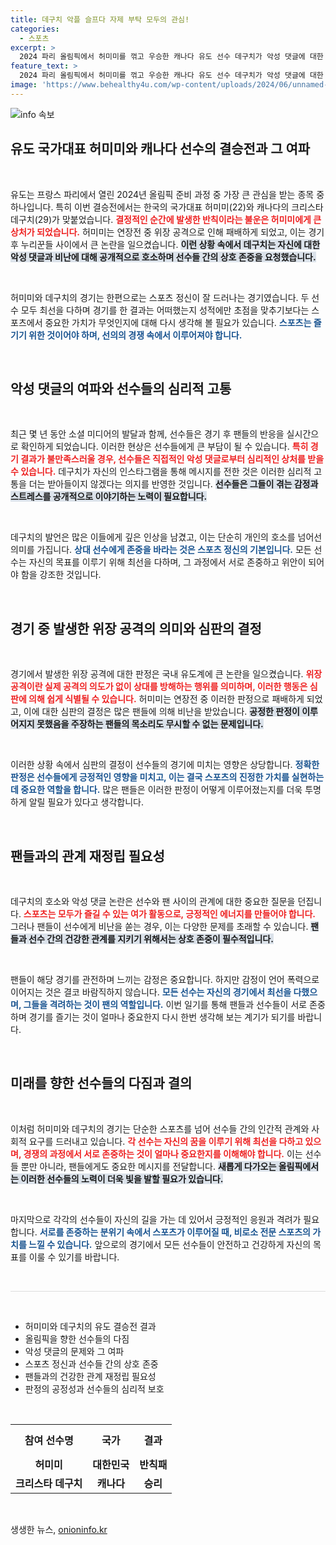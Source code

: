 ```yaml
---
title: 데구치 악플 슬프다 자제 부탁 모두의 관심!
categories:
  - 스포츠
excerpt: >
  2024 파리 올림픽에서 허미미를 꺾고 우승한 캐나다 유도 선수 데구치가 악성 댓글에 대한 호소를 전했다. 그는 서로를 존중하며 꿈을 위해 뛰어야 한다며 부정적인 편견을 지양할 것을 촉구했다. 클릭하여 더 많은 이야기를 확인해보세요!
feature_text: >
  2024 파리 올림픽에서 허미미를 꺾고 우승한 캐나다 유도 선수 데구치가 악성 댓글에 대한 호소를 전했다. 그는 서로를 존중하며 꿈을 위해 뛰어야 한다며 부정적인 편견을 지양할 것을 촉구했다. 클릭하여 더 많은 이야기를 확인해보세요!
image: 'https://www.behealthy4u.com/wp-content/uploads/2024/06/unnamed-file.png'
---
```


<p><img src="https://www.behealthy4u.com/wp-content/uploads/2024/06/unnamed-file.png" alt="info 속보" /></p>

<h2 data-ke-size="size26">유도 국가대표 허미미와 캐나다 선수의 결승전과 그 여파</h2>

<p data-ke-size="size16">&nbsp;</p>

<p>유도는 프랑스 파리에서 열린 2024년 올림픽 준비 과정 중 가장 큰 관심을 받는 종목 중 하나입니다. 특히 이번 결승전에서는 한국의 국가대표 허미미(22)와 캐나다의 크리스타 데구치(29)가 맞붙었습니다. <b><span style="color: #ee2323;">결정적인 순간에 발생한 반칙이라는 불운은 허미미에게 큰 상처가 되었습니다.</span></b> 허미미는 연장전 중 위장 공격으로 인해 패배하게 되었고, 이는 경기 후 누리꾼들 사이에서 큰 논란을 일으켰습니다. <b><span style="background-color: #21538527;">이런 상황 속에서 데구치는 자신에 대한 악성 댓글과 비난에 대해 공개적으로 호소하며 선수들 간의 상호 존중을 요청했습니다.</span></b></p>

<p data-ke-size="size16">&nbsp;</p>

<p>허미미와 데구치의 경기는 한편으로는 스포츠 정신이 잘 드러나는 경기였습니다. 두 선수 모두 최선을 다하며 경기를 한 결과는 어떠했는지 성적에만 초점을 맞추기보다는 스포츠에서 중요한 가치가 무엇인지에 대해 다시 생각해 볼 필요가 있습니다. <b><span style="color: #1a5490;">스포츠는 즐기기 위한 것이어야 하며, 선의의 경쟁 속에서 이루어져야 합니다.</span></b> </p>

<p data-ke-size="size16">&nbsp;</p>

<h2 data-ke-size="size26">악성 댓글의 여파와 선수들의 심리적 고통</h2>

<p data-ke-size="size16">&nbsp;</p>

<p>최근 몇 년 동안 소셜 미디어의 발달과 함께, 선수들은 경기 후 팬들의 반응을 실시간으로 확인하게 되었습니다. 이러한 현상은 선수들에게 큰 부담이 될 수 있습니다. <b><span style="color: #ee2323;">특히 경기 결과가 불만족스러울 경우, 선수들은 직접적인 악성 댓글로부터 심리적인 상처를 받을 수 있습니다.</span></b> 데구치가 자신의 인스타그램을 통해 메시지를 전한 것은 이러한 심리적 고통을 더는 받아들이지 않겠다는 의지를 반영한 것입니다. <b><span style="background-color: #21538527;">선수들은 그들이 겪는 감정과 스트레스를 공개적으로 이야기하는 노력이 필요합니다.</span></b></p>

<p data-ke-size="size16">&nbsp;</p>

<p>데구치의 발언은 많은 이들에게 깊은 인상을 남겼고, 이는 단순히 개인의 호소를 넘어선 의미를 가집니다. <b><span style="color: #1a5490;">상대 선수에게 존중을 바라는 것은 스포츠 정신의 기본입니다.</span></b> 모든 선수는 자신의 목표를 이루기 위해 최선을 다하며, 그 과정에서 서로 존중하고 위안이 되어야 함을 강조한 것입니다. </p>

<p data-ke-size="size16">&nbsp;</p>

<h2 data-ke-size="size26">경기 중 발생한 위장 공격의 의미와 심판의 결정</h2>

<p data-ke-size="size16">&nbsp;</p>

<p>경기에서 발생한 위장 공격에 대한 판정은 국내 유도계에 큰 논란을 일으켰습니다. <b><span style="color: #ee2323;">위장 공격이란 실제 공격의 의도가 없이 상대를 방해하는 행위를 의미하며, 이러한 행동은 심판에 의해 쉽게 식별될 수 있습니다.</span></b> 허미미는 연장전 중 이러한 판정으로 패배하게 되었고, 이에 대한 심판의 결정은 많은 팬들에 의해 비난을 받았습니다. <b><span style="background-color: #21538527;">공정한 판정이 이루어지지 못했음을 주장하는 팬들의 목소리도 무시할 수 없는 문제입니다.</span></b></p>

<p data-ke-size="size16">&nbsp;</p>

<p>이러한 상황 속에서 심판의 결정이 선수들의 경기에 미치는 영향은 상당합니다. <b><span style="color: #1a5490;">정확한 판정은 선수들에게 긍정적인 영향을 미치고, 이는 결국 스포츠의 진정한 가치를 실현하는 데 중요한 역할을 합니다.</span></b> 많은 팬들은 이러한 판정이 어떻게 이루어졌는지를 더욱 투명하게 알릴 필요가 있다고 생각합니다.</p>

<p data-ke-size="size16">&nbsp;</p>

<h2 data-ke-size="size26">팬들과의 관계 재정립 필요성</h2>

<p data-ke-size="size16">&nbsp;</p>

<p>데구치의 호소와 악성 댓글 논란은 선수와 팬 사이의 관계에 대한 중요한 질문을 던집니다. <b><span style="color: #ee2323;">스포츠는 모두가 즐길 수 있는 여가 활동으로, 긍정적인 에너지를 만들어야 합니다.</span></b> 그러나 팬들이 선수에게 비난을 쏟는 경우, 이는 다양한 문제를 초래할 수 있습니다. <b><span style="background-color: #21538527;">팬들과 선수 간의 건강한 관계를 지키기 위해서는 상호 존중이 필수적입니다.</span></b></p>

<p data-ke-size="size16">&nbsp;</p>

<p>팬들이 해당 경기를 관전하며 느끼는 감정은 중요합니다. 하지만 감정이 언어 폭력으로 이어지는 것은 결코 바람직하지 않습니다. <b><span style="color: #1a5490;">모든 선수는 자신의 경기에서 최선을 다했으며, 그들을 격려하는 것이 팬의 역할입니다.</span></b> 이번 일기를 통해 팬들과 선수들이 서로 존중하며 경기를 즐기는 것이 얼마나 중요한지 다시 한번 생각해 보는 계기가 되기를 바랍니다.</p>

<p data-ke-size="size16">&nbsp;</p>

<h2 data-ke-size="size26">미래를 향한 선수들의 다짐과 결의</h2>

<p data-ke-size="size16">&nbsp;</p>

<p>이처럼 허미미와 데구치의 경기는 단순한 스포츠를 넘어 선수들 간의 인간적 관계와 사회적 요구를 드러내고 있습니다. <b><span style="color: #ee2323;">각 선수는 자신의 꿈을 이루기 위해 최선을 다하고 있으며, 경쟁의 과정에서 서로 존중하는 것이 얼마나 중요한지를 이해해야 합니다.</span></b> 이는 선수들 뿐만 아니라, 팬들에게도 중요한 메시지를 전달합니다. <b><span style="background-color: #21538527;">새롭게 다가오는 올림픽에서는 이러한 선수들의 노력이 더욱 빛을 발할 필요가 있습니다.</span></b></p>

<p data-ke-size="size16">&nbsp;</p>

<p>마지막으로 각각의 선수들이 자신의 길을 가는 데 있어서 긍정적인 응원과 격려가 필요합니다. <b><span style="color: #1a5490;">서로를 존중하는 분위기 속에서 스포츠가 이루어질 때, 비로소 전문 스포츠의 가치를 느낄 수 있습니다.</span></b> 앞으로의 경기에서 모든 선수들이 안전하고 건강하게 자신의 목표를 이룰 수 있기를 바랍니다.</p>

<p data-ke-size="size16">&nbsp;</p>

<hr style="height: 1px; border: none; color: #ddd; background-color: #ddd;"/>

<p data-ke-size="size16">&nbsp;</p>

<ul>
    <li>허미미와 데구치의 유도 결승전 결과</li>
    <li>올림픽을 향한 선수들의 다짐</li>
    <li>악성 댓글의 문제와 그 여파</li>
    <li>스포츠 정신과 선수들 간의 상호 존중</li>
    <li>팬들과의 건강한 관계 재정립 필요성</li>
    <li>판정의 공정성과 선수들의 심리적 보호</li>
</ul>

<p data-ke-size="size16">&nbsp;</p>

<table style="width: 100%; border-collapse: collapse;">
    <tr>
        <td style="text-align: center; height: 50px;"><b>참여 선수명</b></td>
        <td style="text-align: center; height: 50px;"><b>국가</b></td>
        <td style="text-align: center; height: 50px;"><b>결과</b></td>
    </tr>
    <tr>
        <td style="text-align: center; height: 17px;"><b>허미미</b></td>
        <td style="text-align: center; height: 17px;"><b>대한민국</b></td>
        <td style="text-align: center; height: 17px;"><b>반칙패</b></td>
    </tr>
    <tr>
        <td style="text-align: center; height: 17px;"><b>크리스타 데구치</b></td>
        <td style="text-align: center; height: 17px;"><b>캐나다</b></td>
        <td style="text-align: center; height: 17px;"><b>승리</b></td>
    </tr>
</table>

<p data-ke-size="size16">&nbsp;</p>
생생한 뉴스, <a href="https://onioninfo.kr" rel="dofollow">onioninfo.kr</a>


